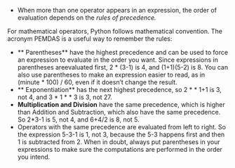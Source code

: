 - When more than one operator appears in an expression, the order of evaluation depends on the *rules of precedence.*

 For mathematical operators, Python follows mathematical convention. The acronym PEMDAS is a useful way to remember the rules:
 - ** Parentheses** have the highest precedence and can be used to force an expression to evaluate in the order you want. Since expressions in parentheses areevaluated first, 2 * (3-1) is 4, and (1+1)(5-2) is 8. You can also use parentheses to make an expression easier to read, as in (minute * 100) / 60, even if it doesn’t change the result.
- ** Exponentiation** has the next highest precedence, so 2 * * 1+1 is 3, not 4, and 3 * 1 * * 3  is 3, not 27.
- **Multiplication and Division** have the same precedence, which is higher than Addition and Subtraction, which also have the same precedence. So 2*3-1 is 5, not 4, and 6+4/2 is 8, not 5.
- Operators with the same precedence are evaluated from left to right. So the expression 5-3-1 is 1, not 3, because the 5-3 happens first and then 1 is subtracted from 2.
When in doubt, always put parentheses in your expressions to make sure the computations are performed in the order you intend.